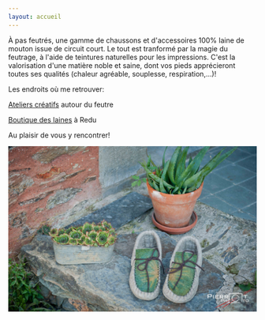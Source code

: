 ```yaml
---
layout: accueil
---
```


À pas feutrés, une gamme de chaussons et d'accessoires 100% laine de mouton issue de circuit court. Le tout est tranformé par la magie du feutrage, à l'aide de teintures naturelles pour les impressions. C'est la valorisation d'une matière noble et saine, dont vos pieds apprécieront toutes ses qualités (chaleur agréable, souplesse, respiration,...)!



Les endroits où me retrouver:

[Ateliers créatifs](https://www.ccrt.be/stages) autour du feutre

[Boutique des laines](https://laines.eu/)  à Redu


Au plaisir de vous y rencontrer!




<div class="home">

  
  <div class="centered"><img src="vignette1.jpg">



</div>



